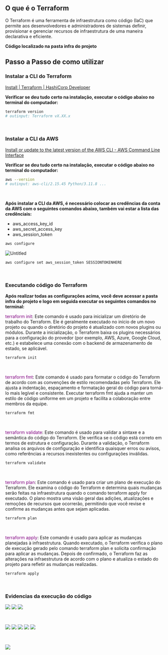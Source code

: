 ## O que é o Terraform

O Terraform é uma ferramenta de infraestrutura como código (IaC) que permite aos desenvolvedores e administradores de sistemas definir, provisionar e gerenciar recursos de infraestrutura de uma maneira declarativa e eficiente. 

**Código localizado na pasta infra do projeto**

## Passo a Passo de como utilizar

### Instalar a CLI do Terraform

[Install | Terraform | HashiCorp Developer](https://developer.hashicorp.com/terraform/install)

**Verificar se deu tudo certo na instalação, executar o código abaixo no terminal do computador:**

```bash
terraform version
# outinput: Terraform vX.XX.x
```

<br>

### Instalar a CLI da AWS

[Install or update to the latest version of the AWS CLI - AWS Command Line Interface](https://docs.aws.amazon.com/cli/latest/userguide/getting-started-install.html)

**Verificar se deu tudo certo na instalação, executar o código abaixo no terminal do computador:**

```bash
aws --version
# outinput: aws-cli/2.15.45 Python/3.11.8 ...
```

<br>

**Após instalar a CLI da AWS, é necessário colocar as credências da conta da AWS com o seguintes comandos abaixo, também vai estar a lista das credênciais:**

- aws_access_key_id
- aws_secret_access_key
- aws_session_token

```bash
aws configure
```

![Untitled](./assets/aws_configure.png)

```bash
aws configure set aws_session_token SESSIONTOKENHERE
```
<br>

### Executando código do Terraform

**Após realizar todas as configurações acima, você deve acessar a pasta infra do projeto e logo em seguida executar os seguintes comandos no terminal:**

<p><span style="color: purple;">terraform init</span>: Este comando é usado para inicializar um diretório de trabalho do Terraform. Ele é geralmente executado no início de um novo projeto ou quando o diretório do projeto é atualizado com novos plugins ou módulos. Durante a inicialização, o Terraform baixa os plugins necessários para a configuração do provedor (por exemplo, AWS, Azure, Google Cloud, etc.) e estabelece uma conexão com o backend de armazenamento de estado, se aplicável.</p>

```bash
terraform init
```

<br>

<p><span style="color: purple;">terraform fmt</span>: Este comando é usado para formatar o código do Terraform de acordo com as convenções de estilo recomendadas pelo Terraform. Ele ajusta a indentação, espaçamento e formatação geral do código para torná-lo mais legível e consistente. Executar terraform fmt ajuda a manter um estilo de código uniforme em um projeto e facilita a colaboração entre membros da equipe.

```bash
terraform fmt
```
<br>


<p><span style="color: purple;">terraform validate</span>: Este comando é usado para validar a sintaxe e a semântica do código do Terraform. Ele verifica se o código está correto em termos de estrutura e configuração. Durante a validação, o Terraform analisa os arquivos de configuração e identifica quaisquer erros ou avisos, como referências a recursos inexistentes ou configurações inválidas.

```bash
terraform validate
```

<br>

<p><span style="color: purple;">terraform plan</span>: Este comando é usado para criar um plano de execução do Terraform. Ele examina o código do Terraform e determina quais mudanças serão feitas na infraestrutura quando o comando terraform apply for executado. O plano mostra uma visão geral das adições, atualizações e remoções de recursos que ocorrerão, permitindo que você revise e confirme as mudanças antes que sejam aplicadas.

```bash
terraform plan
```

<br>


<p><span style="color: purple;">terraform apply</span>: Este comando é usado para aplicar as mudanças planejadas à infraestrutura. Quando executado, o Terraform verifica o plano de execução gerado pelo comando terraform plan e solicita confirmação para aplicar as mudanças. Depois de confirmado, o Terraform faz as alterações na infraestrutura de acordo com o plano e atualiza o estado do projeto para refletir as mudanças realizadas.

```bash
terraform apply
```
<br>

### Evidencias da execução do código

![](./assets/aws_version.png)
![](./assets/aws_configure_evidencia.png)
![](./assets/aws_configure_sessiontoken.png)

<br>

![](./assets/terraform_version.png)
![](./assets/terraform_init.png)
![](./assets/terraform_fmt_validade_plan.png)
![](./assets/terraform_apply.png)
![](./assets/terraform_apply_after.png)

<br>

![](./assets/aws_dashboard.png)